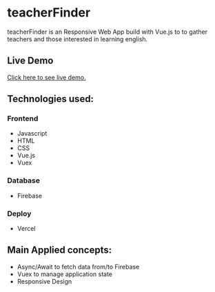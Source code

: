 # teacherFinder

teacherFinder is an Responsive Web App build with Vue.js to to gather teachers and those interested in learning english.

## Live Demo
[Click here to see live demo.](https://findteacher.vercel.app/teachers)

## Technologies used:

### Frontend
- Javascript
- HTML
- CSS
- Vue.js
- Vuex

### Database
- Firebase

### Deploy
- Vercel

## Main Applied concepts:

- Async/Await to fetch data from/to Firebase
- Vuex to manage application state
- Responsive Design

